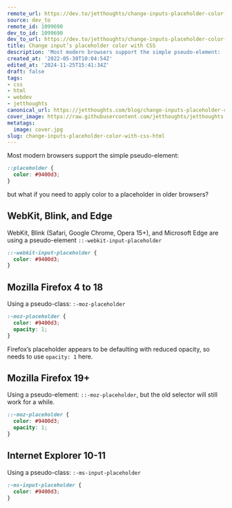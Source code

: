 ```yaml
---
remote_url: https://dev.to/jetthoughts/change-inputs-placeholder-color-with-css-b4i
source: dev_to
remote_id: 1099690
dev_to_id: 1099690
dev_to_url: https://dev.to/jetthoughts/change-inputs-placeholder-color-with-css-b4i
title: Change input’s placeholder color with CSS
description: 'Most modern browsers support the simple pseudo-element:    ::placeholder {   color: #9400d3; }       ...'
created_at: '2022-05-30T10:04:54Z'
edited_at: '2024-11-25T15:41:34Z'
draft: false
tags:
- css
- html
- webdev
- jetthoughts
canonical_url: https://jetthoughts.com/blog/change-inputs-placeholder-color-with-css-html/
cover_image: https://raw.githubusercontent.com/jetthoughts/jetthoughts.github.io/master/content/blog/change-inputs-placeholder-color-with-css-html/cover.jpg
metatags:
  image: cover.jpg
slug: change-inputs-placeholder-color-with-css-html
---
```

Most modern browsers support the simple pseudo-element:

```css
::placeholder {
  color: #9400d3;
}
```

but what if you need to apply color to a placeholder in older browsers?

## WebKit, Blink, and Edge

WebKit, Blink (Safari, Google Chrome, Opera 15+), and Microsoft Edge are using a pseudo-element `::-webkit-input-placeholder`

```css
::-webkit-input-placeholder {
  color: #9400d3;
}
```

## Mozilla Firefox 4 to 18

Using a pseudo-class: `:-moz-placeholder`

```css
:-moz-placeholder {
  color: #9400d3;
  opacity: 1;
}
```

Firefox’s placeholder appears to be defaulting with reduced opacity, so needs to use `opacity: 1` here.

## Mozilla Firefox 19+

Using a pseudo-element: `::-moz-placeholder`, but the old selector will still work for a while.

```css
::-moz-placeholder {
  color: #9400d3;
  opacity: 1;
}
```

## Internet Explorer 10-11

Using a pseudo-class: `:-ms-input-placeholder`

```css
:-ms-input-placeholder {
  color: #9400d3;
}
```
